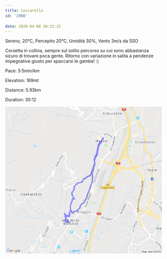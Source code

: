 ```yaml
---
title: Cuccarello
id: '1988'

date: 2020-04-08 20:22:22
---
```


Sereno, 20°C, Percepito 20°C, Umidità 30%, Vento 3m/s da SSO

Corsetta in collina, sempre sul solito percorso su cui sono abbastanza sicuro di trovare poca gente. Ritorno con variazione in salita a pendenze impegnative giusto per spaccarsi le gambe! :)

Pace: 5:5min/km

Elevation: 169mt

Distance: 5.93km

Duration: 30:12



 
![image](/images/2021/08/20200408-activity-map.png)
